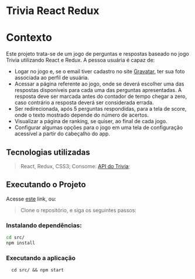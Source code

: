 # Trivia React Redux

# Contexto

Este projeto trata-se de um jogo de perguntas e respostas baseado no jogo Trivia utilizando React e Redux. A pessoa usuária é capaz de:

 - Logar no jogo e, se o email tiver cadastro no site [Gravatar](https://pt.gravatar.com/), ter sua foto associada ao perfil de usuária.
  - Acessar a página referente ao jogo, onde se deverá escolher uma das respostas disponíveis para cada uma das perguntas apresentadas. A resposta deve ser marcada antes do contador de tempo chegar a zero, caso contrário a resposta deverá ser considerada errada.
  - Ser redirecionada, após 5 perguntas respondidas, para a tela de score, onde o texto mostrado depende do número de acertos.
  - Visualizar a página de ranking, se quiser, ao final de cada jogo.
  - Configurar algumas opções para o jogo em uma tela de configuração acessível a partir do cabeçalho do app.

## Tecnologias utilizadas

> React, Redux, CSS3;
> Consome: [API do Trivia](https://opentdb.com/api_config.php);

## Executando o Projeto

Acesse [este](https://caiocavalcante063.github.io/Trivia-React-Redux/) link, ou:

> Clone o repositório, e siga os seguintes passos:

### Instalando dependências:
```bash
cd src/
npm install
``` 
### Executando a aplicação

  ```
    cd src/ && npm start
  ```
